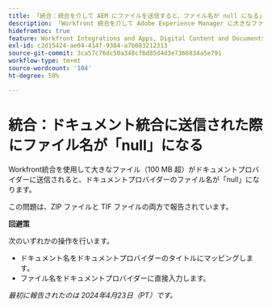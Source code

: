 ```yaml
---
title: 「統合：統合を介して AEM にファイルを送信すると、ファイル名が null になる」
description: 「Workfront 統合を介して Adobe Experience Manager に大きなファイル（100 MB 以上）を送信すると、AEM でファイル名が null になります。」
hidefromtoc: true
feature: Workfront Integrations and Apps, Digital Content and Documents
exl-id: c2d15424-ae04-414f-9384-a7b083212313
source-git-commit: 3ca57c76dc50a348cf6d85d4d3e7366834a5e791
workflow-type: tm+mt
source-wordcount: '104'
ht-degree: 50%

---
```


# 統合：ドキュメント統合に送信された際にファイル名が「null」になる

Workfront統合を使用して大きなファイル（100 MB 超）がドキュメントプロバイダーに送信されると、ドキュメントプロバイダーのファイル名が「null」になります。

この問題は、ZIP ファイルと TIF ファイルの両方で報告されています。

**回避策**

次のいずれかの操作を行います。

* ドキュメント名をドキュメントプロバイダーのタイトルにマッピングします。
* ファイル名をドキュメントプロバイダーに直接入力します。

_最初に報告されたのは 2024年4月23日（PT）です。_

